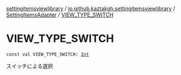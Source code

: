 [settingitemsviewlibrary](../../index.md) / [io.github.kaztakgh.settingitemsviewlibrary](../index.md) / [SettingItemsAdapter](index.md) / [VIEW_TYPE_SWITCH](./-v-i-e-w_-t-y-p-e_-s-w-i-t-c-h.md)

# VIEW_TYPE_SWITCH

`const val VIEW_TYPE_SWITCH: `[`Int`](https://kotlinlang.org/api/latest/jvm/stdlib/kotlin/-int/index.html)

スイッチによる選択

